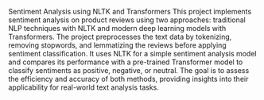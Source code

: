 
Sentiment Analysis using NLTK and Transformers
This project implements sentiment analysis on product reviews using two approaches: traditional NLP techniques with NLTK and modern deep learning models with Transformers. The project preprocesses the text data by tokenizing, removing stopwords, and lemmatizing the reviews before applying sentiment classification. It uses NLTK for a simple sentiment analysis model and compares its performance with a pre-trained Transformer model to classify sentiments as positive, negative, or neutral. The goal is to assess the efficiency and accuracy of both methods, providing insights into their applicability for real-world text analysis tasks.
